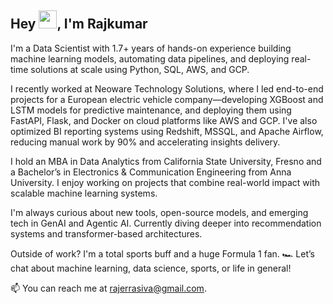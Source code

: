 ## Hey <img src="https://github.com/TheDudeThatCode/TheDudeThatCode/blob/master/Assets/Hi.gif" width="29">, I'm Rajkumar 
I'm a Data Scientist with 1.7+ years of hands-on experience building machine learning models, automating data pipelines, and deploying real-time solutions at scale using Python, SQL, AWS, and GCP.

I recently worked at Neoware Technology Solutions, where I led end-to-end projects for a European electric vehicle company—developing XGBoost and LSTM models for predictive maintenance, and deploying them using FastAPI, Flask, and Docker on cloud platforms like AWS and GCP. I've also optimized BI reporting systems using Redshift, MSSQL, and Apache Airflow, reducing manual work by 90% and accelerating insights delivery.

I hold an MBA in Data Analytics from California State University, Fresno and a Bachelor’s in Electronics & Communication Engineering from Anna University. I enjoy working on projects that combine real-world impact with scalable machine learning systems.

I'm always curious about new tools, open-source models, and emerging tech in GenAI and Agentic AI. Currently diving deeper into recommendation systems and transformer-based architectures.

Outside of work? I'm a total sports buff and a huge Formula 1 fan. 🏎️
Let’s chat about machine learning, data science, sports, or life in general!

📫 You can reach me at rajerrasiva@gmail.com.
